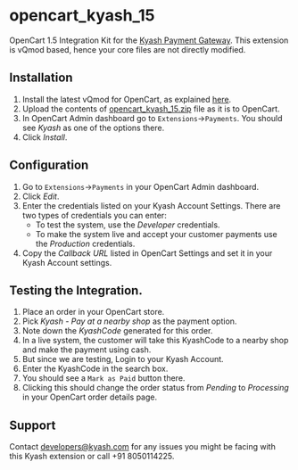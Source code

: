 # opencart_kyash_15
OpenCart 1.5 Integration Kit for the [Kyash Payment Gateway](http://www.kyash.com). This extension is vQmod based, hence your core files are not directly modified.


## Installation
1. Install the latest vQmod for OpenCart, as explained [here](https://github.com/vqmod/vqmod/wiki/Installing-vQmod-on-OpenCart).
2. Upload the contents of [opencart_kyash_15.zip](https://secure.kyash.com/static/sdk/merchant/opencart_kyash_15-1.0.zip) file as it is to OpenCart.
3. In OpenCart Admin dashboard go to `Extensions`->`Payments`. You should see *Kyash* as one of the options there.
4. Click *Install*.


## Configuration
1. Go to `Extensions`->`Payments` in your OpenCart Admin dashboard.
2. Click *Edit*.
3. Enter the credentials listed on your Kyash Account Settings. There are two types of credentials you can enter:
   * To test the system, use the *Developer* credentials. 
   * To make the system live and accept your customer payments use the *Production* credentials.
4. Copy the *Callback URL* listed in OpenCart Settings and set it in your Kyash Account settings.


## Testing the Integration.
1. Place an order in your OpenCart store.
2. Pick *Kyash - Pay at a nearby shop* as the payment option.
3. Note down the *KyashCode* generated for this order.
4. In a live system, the customer will take this KyashCode to a nearby shop and make the payment using cash.
5. But since we are testing, Login to your Kyash Account.
6. Enter the KyashCode in the search box.
7. You should see a ```Mark as Paid``` button there.
8. Clicking this should change the order status from *Pending* to *Processing* in your OpenCart order details page.


## Support
Contact developers@kyash.com for any issues you might be facing with this Kyash extension or call +91 8050114225.
